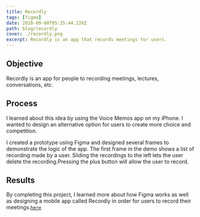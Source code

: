 ```yaml
---
title: Recordly
tags: [figma]
date: 2020-09-08T05:25:44.226Z
path: blog/recordly
cover: ./recordly.png
excerpt: Recordly is an app that records meetings for users.
---
```

## Objective

Recordly is an app for people to recording meetings, lectures, conversations, etc.

## Process

I learned about this idea by using the Voice Memos app on my iPhone. I wanted to design an alternative option for users to create more choice and competition.

I created a prototype using Figma and designed several frames to demonstrate the logic of the app. The first frame in the demo shows a list of recording made by a user. Sliding the recordings to the left lets the user delete the recording.Pressing the plus button will allow the user to record.

## Results

By completing this project, I learned more about how Figma works as well as designing a mobile app called Recordly in order for users to record their meetings.[`here`](https://www.figma.com/proto/CAEpf6sWLWJ6HLgAZ6vI0T/meeting?node-id=126%3A0&scaling=scale-down)